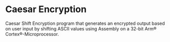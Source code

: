 # Caesar Encryption
Caesar Shift Encryption program that generates an encrypted output based on user input by shifting ASCII values using Assembly on a 32-bit Arm® Cortex®-Microprocessor.
